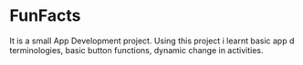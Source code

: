 # FunFacts
It is a small App Development project. Using this project i learnt basic app d terminologies, basic button functions, dynamic change in activities.
